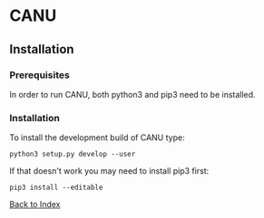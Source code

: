 # CANU

## Installation

### Prerequisites

In order to run CANU, both python3 and pip3 need to be installed.

### Installation

To install the development build of CANU type:

```
python3 setup.py develop --user
```

If that doesn't work you may need to install pip3 first:

```
pip3 install --editable 
```

[Back to Index](./index.md)